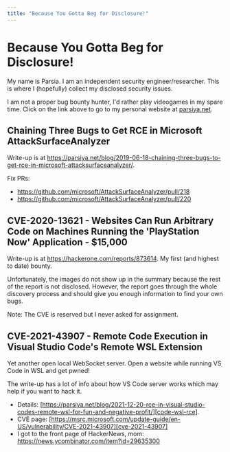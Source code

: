 ```yaml
---
title: "Because You Gotta Beg for Disclosure!"
---
```


# Because You Gotta Beg for Disclosure!
My name is Parsia. I am an independent security engineer/researcher. This is
where I (hopefully) collect my disclosed security issues.

I am not a proper bug bounty hunter, I'd rather play videogames in my spare
time. Click on the link above to go to my personal website at
[parsiya.net](https://parsiya.net).

## Chaining Three Bugs to Get RCE in Microsoft AttackSurfaceAnalyzer
Write-up is at
https://parsiya.net/blog/2019-06-18-chaining-three-bugs-to-get-rce-in-microsoft-attacksurfaceanalyzer/.

Fix PRs:

* https://github.com/microsoft/AttackSurfaceAnalyzer/pull/218
* https://github.com/microsoft/AttackSurfaceAnalyzer/pull/220

## CVE-2020-13621 - Websites Can Run Arbitrary Code on Machines Running the 'PlayStation Now' Application - $15,000
Write-up is at https://hackerone.com/reports/873614. My first (and highest to
date) bounty.

Unfortunately, the images do not show up in the summary because the rest of the
report is not disclosed. However, the report goes through the whole discovery
process and should give you enough information to find your own bugs.

Note: The CVE is reserved but I never asked for assignment.

## CVE-2021-43907 - Remote Code Execution in Visual Studio Code's Remote WSL Extension
Yet another open local WebSocket server. Open a website while running VS Code in
WSL and get pwned!

The write-up has a lot of info about how VS Code server works which may help if
you want to hack it.

* Details:
  [https://parsiya.net/blog/2021-12-20-rce-in-visual-studio-codes-remote-wsl-for-fun-and-negative-profit/][code-wsl-rce].
* CVE page: [https://msrc.microsoft.com/update-guide/en-US/vulnerability/CVE-2021-43907][cve-2021-43907]
* I got to the front page of HackerNews, mom: https://news.ycombinator.com/item?id=29635300

[code-wsl-rce]: https://parsiya.net/blog/2021-12-20-rce-in-visual-studio-codes-remote-wsl-for-fun-and-negative-profit/
[cve-2021-43907]: https://msrc.microsoft.com/update-guide/en-US/vulnerability/CVE-2021-43907
